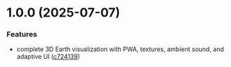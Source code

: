 # 1.0.0 (2025-07-07)


### Features

* complete 3D Earth visualization with PWA, textures, ambient sound, and adaptive UI ([c724139](https://github.com/chetan-speck/luminous-globe/commit/c7241393e99ac5e40aa8cd5a9d70fbc85bb56786))
